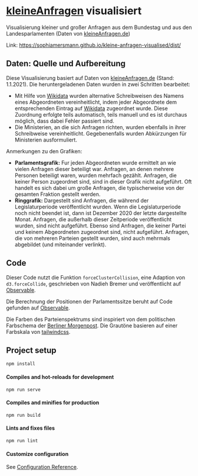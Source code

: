# [kleineAnfragen](https://kleineanfragen.de/) visualisiert

Visualisierung kleiner und großer Anfragen aus dem Bundestag und aus den Landesparlamenten (Daten von [kleineAnfragen.de](https://kleineanfragen.de/))

Link: https://sophiamersmann.github.io/kleine-anfragen-visualised/dist/

## Daten: Quelle und Aufbereitung

Diese Visualisierung basiert auf Daten von [kleineAnfragen.de](https://kleineanfragen.de/) (Stand: 1.1.2021).
Die heruntergeladenen Daten wurden in zwei Schritten bearbeitet:
- Mit Hilfe von [Wikidata](https://www.wikidata.org/wiki/Wikidata:Main_Page) wurden alternative Schreibweisen des Namens eines Abgeordneten vereinheitlicht, indem jeder Abgeordnete dem entsprechenden Eintrag auf [Wikidata](https://www.wikidata.org/wiki/Wikidata:Main_Page) zugeordnet wurde. Diese Zuordnung erfolgte teils automatisch, teils manuell und es ist durchaus möglich, dass dabei Fehler passiert sind.
- Die Ministerien, an die sich Anfragen richten, wurden ebenfalls in ihrer Schreibweise vereinheitlicht. Gegebenenfalls wurden Abkürzungen für Ministerien ausformuliert.

Anmerkungen zu den Grafiken:
- **Parlamentsgrafik:** Fur jeden Abgeordneten wurde ermittelt an wie vielen Anfragen dieser beteiligt war. Anfragen, an denen mehrere Personen beteiligt waren, wurden mehrfach gezählt. Anfragen, die keiner Person zugeordnet sind, sind in dieser Grafik nicht aufgeführt. Oft handelt es sich dabei um große Anfragen, die typischerweise von der gesamten Fraktion gestellt werden.
- **Ringgrafik:** Dargestellt sind Anfragen, die während der Legislaturperiode veröffentlicht wurden. Wenn die Legislaturperiode noch nicht beendet ist, dann ist Dezember 2020 der letzte dargestellte Monat. Anfragen, die außerhalb dieser Zeitperiode veröffentlicht wurden, sind nicht aufgeführt. Ebenso sind Anfragen, die keiner Partei und keinem Abgeordneten zugeordnet sind, nicht aufgeführt. Anfragen, die von mehreren Parteien gestellt wurden, sind auch mehrmals abgebildet (und miteinander verlinkt).

## Code

Dieser Code nutzt die Funktion `forceClusterCollision`, eine Adaption von `d3.forceCollide`, geschrieben von Nadieh Bremer und veröffentlicht auf [Observable](https://observablehq.com/@nbremer/custom-cluster-force-layout).

Die Berechnung der Positionen der Parlamentssitze beruht auf Code gefunden auf [Observable](https://observablehq.com/@yu-emilie/european-parliament-elections-of-2014/2).

Die Farben des Parteienspektrums sind inspiriert von dem politischen Farbschema der [Berliner Morgenpost](https://interaktiv.morgenpost.de/bundestagswahl-2021-umfragen-ergebnisse-wahlkarte/). Die Grautöne basieren auf einer Farbskala von [tailwindcss](https://tailwindcss.com/docs/customizing-colors).

## Project setup
```
npm install
```

#### Compiles and hot-reloads for development
```
npm run serve
```

#### Compiles and minifies for production
```
npm run build
```

#### Lints and fixes files
```
npm run lint
```

#### Customize configuration
See [Configuration Reference](https://cli.vuejs.org/config/).

